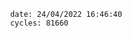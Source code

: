 

                date: 24/04/2022 16:46:40
                cycles: 81660

                         